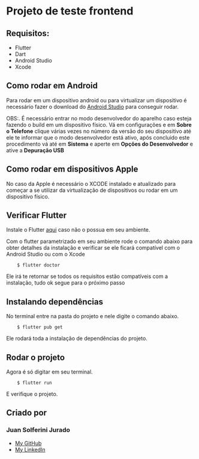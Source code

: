 # Projeto de teste frontend

## Requisitos:

 - Flutter
 - Dart
 - Android Studio
 - Xcode

## Como rodar em Android

 Para rodar em um dispositivo android ou para virtualizar um dispositivo é necessário fazer o download do [Android Studio](https://developer.android.com/studio/) para conseguir rodar.

 OBS:. É necessário entrar no modo desenvolvedor do aparelho caso esteja fazendo o build em um dispositivo físico. Vá em configurações e em **Sobre o Telefone** clique várias vezes no número da versão do seu dispositivo até ele te informar que o modo desenvolvedor está ativo, após concluido este procedimento vá até em **Sistema** e aperte em **Opções do Desenvolvedor** e ative a **Depuração USB**

## Como rodar em dispositivos Apple

 No caso da Apple é necessário o XCODE instalado e atualizado para começar a se utilizar da virtualização de dispositivos ou rodar em um dispositivo físico.

## Verificar Flutter

Instale o Flutter [aqui](https://docs.flutter.dev/get-started/install) caso não o possua em seu ambiente.

Com o flutter parametrizado em seu ambiente rode o comando abaixo para obter detalhes da instalação e verificar se ele ficará compatível com o Android Studio ou com o Xcode

```
    $ flutter doctor
```

Ele irá te retornar se todos os requisitos estão compatíveis com a instalação, tudo ok segue para o próximo passo

## Instalando dependências

No terminal entre na pasta do projeto e nele digite o comando abaixo.

```
    $ flutter pub get
```
Ele rodará toda a instalação de dependências do projeto.

## Rodar o projeto

Agora é só digitar em seu terminal.

```
    $ flutter run
```

E verifique o projeto.

## Criado por
### Juan Solferini Jurado

- [My GitHub](https://github.com/JuanCalavera)
- [My LinkedIn](https://www.linkedin.com/in/juan-jurado-b87036141/)
